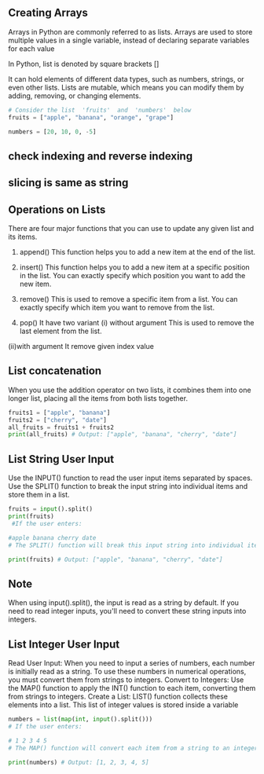 ## Creating Arrays

Arrays in Python are commonly referred to as lists.
Arrays are used to store multiple values in a single variable, instead of declaring separate variables for each value

In Python, list is denoted by square brackets []

It can hold elements of different data types, such as numbers, strings, or even other lists.
Lists are mutable, which means you can modify them by adding, removing, or changing elements.

```python
# Consider the list  'fruits'  and  'numbers'  below
fruits = ["apple", "banana", "orange", "grape"]

numbers = [20, 10, 0, -5]
```

## check indexing and reverse indexing

## slicing is same as string

## Operations on Lists

There are four major functions that you can use to update any given list and its items.

1. append()
This function helps you to add a new item at the end of the list.

2. insert()
This function helps you to add a new item at a specific position in the list. You can exactly specify which position you want to add the new item.

3. remove()
This is used to remove a specific item from a list. You can exactly specify which item you want to remove from the list.

4. pop()
It have two variant
(i) without argument
This is used to remove the last element from the list.

(ii)with argument
It remove given index value


## List concatenation

When you use the addition operator on two lists, it combines them into one longer list, placing all the items from both lists together.

```python
fruits1 = ["apple", "banana"]
fruits2 = ["cherry", "date"]
all_fruits = fruits1 + fruits2
print(all_fruits) # Output: ["apple", "banana", "cherry", "date"]
```

## List String User Input

Use the INPUT() function to read the user input items separated by spaces.
Use the SPLIT() function to break the input string into individual items and store them in a list.

```python
fruits = input().split()
print(fruits)
 #If the user enters:

#apple banana cherry date
# The SPLIT() function will break this input string into individual items based on the spaces and create a list like this:

print(fruits) # Output: ["apple", "banana", "cherry", "date"]
```

## Note

When using input().split(), the input is read as a string by default.
If you need to read integer inputs, you'll need to convert these string inputs into integers.


## List Integer User Input

Read User Input: When you need to input a series of numbers, each number is initially read as a string.
To use these numbers in numerical operations, you must convert them from strings to integers.
Convert to Integers: Use the MAP() function to apply the INT() function to each item, converting them from strings to integers.
Create a List: LIST() function collects these elements into a list.
This list of integer values is stored inside a variable

```python
numbers = list(map(int, input().split()))
# If the user enters:

# 1 2 3 4 5
# The MAP() function will convert each item from a string to an integer, and LIST() will create a list of these numbers:

print(numbers) # Output: [1, 2, 3, 4, 5]
```
